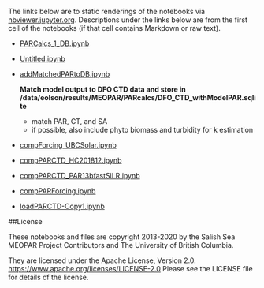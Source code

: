 The links below are to static renderings of the notebooks via
[nbviewer.jupyter.org](https://nbviewer.jupyter.org/).
Descriptions under the links below are from the first cell of the notebooks
(if that cell contains Markdown or raw text).

* [PARCalcs_1_DB.ipynb](https://nbviewer.jupyter.org/github/SalishSeaCast/analysis-elise-2/blob/master/notebooks/PARPaper/eval/PARCalcs_1_DB.ipynb)  
    
* [Untitled.ipynb](https://nbviewer.jupyter.org/github/SalishSeaCast/analysis-elise-2/blob/master/notebooks/PARPaper/eval/Untitled.ipynb)  
    
* [addMatchedPARtoDB.ipynb](https://nbviewer.jupyter.org/github/SalishSeaCast/analysis-elise-2/blob/master/notebooks/PARPaper/eval/addMatchedPARtoDB.ipynb)  
    
    **Match model output to DFO CTD data and store in /data/eolson/results/MEOPAR/PARcalcs/DFO_CTD_withModelPAR.sqlite**  
    - match PAR, CT, and SA  
    - if possible, also include phyto biomass and turbidity for k estimation  

* [compForcing_UBCSolar.ipynb](https://nbviewer.jupyter.org/github/SalishSeaCast/analysis-elise-2/blob/master/notebooks/PARPaper/eval/compForcing_UBCSolar.ipynb)  
    
* [compPARCTD_HC201812.ipynb](https://nbviewer.jupyter.org/github/SalishSeaCast/analysis-elise-2/blob/master/notebooks/PARPaper/eval/compPARCTD_HC201812.ipynb)  
    
* [compPARCTD_PAR13bfastSiLR.ipynb](https://nbviewer.jupyter.org/github/SalishSeaCast/analysis-elise-2/blob/master/notebooks/PARPaper/eval/compPARCTD_PAR13bfastSiLR.ipynb)  
    
* [compPARForcing.ipynb](https://nbviewer.jupyter.org/github/SalishSeaCast/analysis-elise-2/blob/master/notebooks/PARPaper/eval/compPARForcing.ipynb)  
    
* [loadPARCTD-Copy1.ipynb](https://nbviewer.jupyter.org/github/SalishSeaCast/analysis-elise-2/blob/master/notebooks/PARPaper/eval/loadPARCTD-Copy1.ipynb)  
    

##License

These notebooks and files are copyright 2013-2020
by the Salish Sea MEOPAR Project Contributors
and The University of British Columbia.

They are licensed under the Apache License, Version 2.0.
https://www.apache.org/licenses/LICENSE-2.0
Please see the LICENSE file for details of the license.
